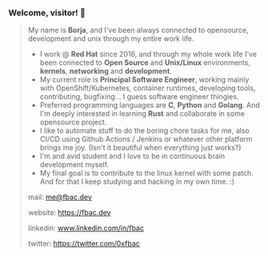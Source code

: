 ### Welcome, visitor! 👋

> My name is **Borja**, and I've been always connected to opensource, development and unix through my entire work life.
>
> - I work @ **Red Hat** since 2016, and through my whole work life I've been connected to **Open Source** and **Unix/Linux** environments, **kernels**, **networking** and **development**.
> - My current role is **Principal Software Engineer**, working mainly with OpenShift/Kubernetes, container runtimes, developing tools, contributing, bugfixing... I guess software engineer thingies.
> - Preferred programming languages are **C**, **Python** and **Golang**. And I'm deeply interested in learning **Rust** and collaborate in some opensource project.
> - I like to automate stuff to do the boring chore tasks for me, also CI/CD using Github Actions / Jenkins or whatever other platform brings me joy. (Isn't it beautiful when everything just works?)
> - I'm and avid student and I love to be in continuous brain development myself.
> - My final goal is to contribute to the linux kernel with some patch. And for that I keep studying and hacking in my own time. :)
>
> mail: me@fbac.dev
>
> website: https://fbac.dev
> 
> linkedin: www.linkedin.com/in/fbac
> 
> twitter: https://twitter.com/0xfbac
